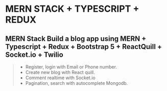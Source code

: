 # MERN STACK + TYPESCRIPT + REDUX
## MERN Stack Build  a blog app using MERN  + Typescript + Redux  + Bootstrap 5 + ReactQuill + Socket.io + Twilio

> + Register, login with Email or Phone number.
> + Create new blog with React quill.
> + Comment realtime with Socket.io
> + Pagination, search with autocomplete Mongodb.
